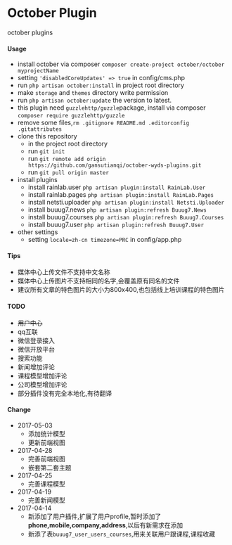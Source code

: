 # October Plugin
october plugins

#### Usage
+ install october via composer `composer create-project october/october myprojectName`
+ setting `'disabledCoreUpdates' => true` in config/cms.php
+ run `php artisan october:install` in project root directory
+ make `storage` and `themes` directory write permission
+ run `php artisan october:update` the version to latest.
+ this plugin need `guzzlehttp/guzzle`package, install via composer `composer require guzzlehttp/guzzle`
+ remove some files,`rm .gitignore README.md .editorconfig .gitattributes`
+ clone this repository
    - in the project root directory
    - run `git init`
    - run `git remote add origin https://github.com/gansutianqi/october-wyds-plugins.git`
    - run `git pull origin master`
+ install plugins
    - install rainlab.user `php artisan plugin:install RainLab.User`
    - install rainlab.pages `php artisan plugin:install RainLab.Pages`
    - install netsti.uploader `php artisan plugin:install Netsti.Uploader`
    - install buuug7.news `php artisan plugin:refresh Buuug7.News`
    - install buuug7.courses `php artisan plugin:refresh Buuug7.Courses`
    - install buuug7.user `php artisan plugin:refresh Buuug7.User`
+ other settings
    - setting `locale=zh-cn timezone=PRC` in config/app.php


#### Tips
+ 媒体中心上传文件不支持中文名称
+ 媒体中心上传图片不支持相同的名字,会覆盖原有同名的文件
+ 建议所有文章的特色图片的大小为800x400,也包括线上培训课程的特色图片

#### TODO
+ ~~用户中心~~
+ qq互联
+ 微信登录接入
+ 微信开放平台
+ 搜索功能
+ 新闻增加评论
+ 课程模型增加评论
+ 公司模型增加评论
+ 部分插件没有完全本地化,有待翻译

#### Change
+ 2017-05-03
    + 添加统计模型
    + 更新前端视图
+ 2017-04-28
    + 完善前端视图
    + 嵌套第二套主题
+ 2017-04-25
    + 完善课程模型
+ 2017-04-19
    + 完善新闻模型
+ 2017-04-14
    + 新添加了用户插件,扩展了用户profile,暂时添加了**phone,mobile,company,address**,以后有新需求在添加
    + 新添了表`buuug7_user_users_courses`,用来关联用户跟课程,课程收藏
